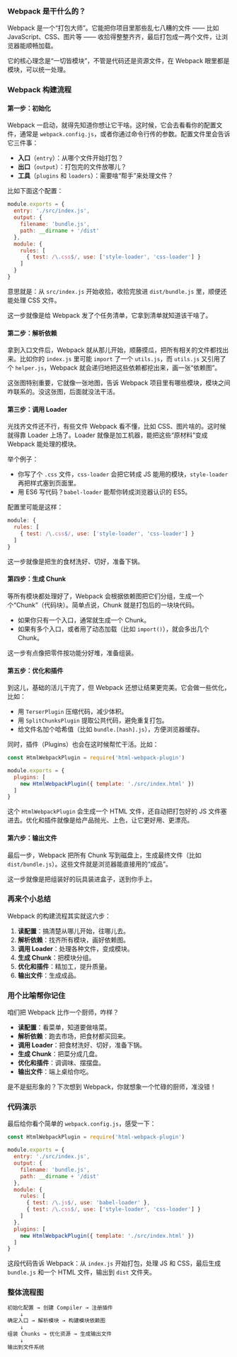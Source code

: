 ### Webpack 是干什么的？
Webpack 是一个“打包大师”。它能把你项目里那些乱七八糟的文件 —— 比如 JavaScript、CSS、图片等 —— 收拾得整整齐齐，最后打包成一两个文件，让浏览器能顺畅加载。

它的核心理念是“一切皆模块”，不管是代码还是资源文件，在 Webpack 眼里都是模块，可以统一处理。



### Webpack 构建流程
#### **第一步：初始化**
Webpack 一启动，就得先知道你想让它干啥。这时候，它会去看看你的配置文件，通常是 `webpack.config.js`，或者你通过命令行传的参数。配置文件里会告诉它三件事：
- **入口**（`entry`）：从哪个文件开始打包？
- **出口**（`output`）：打包完的文件放哪儿？
- **工具**（`plugins` 和 `loaders`）：需要啥“帮手”来处理文件？

比如下面这个配置：
```javascript
module.exports = {
  entry: './src/index.js',
  output: {
    filename: 'bundle.js',
    path: __dirname + '/dist'
  },
  module: {
    rules: [
      { test: /\.css$/, use: ['style-loader', 'css-loader'] }
    ]
  }
}
```
意思就是：从 `src/index.js` 开始收拾，收拾完放进 `dist/bundle.js` 里，顺便还能处理 CSS 文件。

这一步就像是给 Webpack 发了个任务清单，它拿到清单就知道该干啥了。



#### **第二步：解析依赖**
拿到入口文件后，Webpack 就从那儿开始，顺藤摸瓜，把所有相关的文件都找出来。比如你的 `index.js` 里可能 `import` 了一个 `utils.js`，而 `utils.js` 又引用了个 `helper.js`，Webpack 就会递归地把这些依赖都挖出来，画一张“依赖图”。

这张图特别重要，它就像一张地图，告诉 Webpack 项目里有哪些模块，模块之间咋联系的。没这张图，后面就没法干活。



#### **第三步：调用 Loader**
光找齐文件还不行，有些文件 Webpack 看不懂，比如 CSS、图片啥的。这时候就得靠 Loader 上场了。Loader 就像是加工机器，能把这些“原材料”变成 Webpack 能处理的模块。

举个例子：
- 你写了个 `.css` 文件，`css-loader` 会把它转成 JS 能用的模块，`style-loader` 再把样式塞到页面里。
- 用 ES6 写代码？`babel-loader` 能帮你转成浏览器认识的 ES5。

配置里可能是这样：
```javascript
module: {
  rules: [
    { test: /\.css$/, use: ['style-loader', 'css-loader'] }
  ]
}
```
这一步就像是把生的食材洗好、切好，准备下锅。



#### **第四步：生成 Chunk**
等所有模块都处理好了，Webpack 会根据依赖图把它们分组，生成一个个“Chunk”（代码块）。简单点说，Chunk 就是打包后的一块块代码。

- 如果你只有一个入口，通常就生成一个 Chunk。
- 如果有多个入口，或者用了动态加载（比如 `import()`），就会多出几个 Chunk。

这一步有点像把零件按功能分好堆，准备组装。



#### **第五步：优化和插件**
到这儿，基础的活儿干完了，但 Webpack 还想让结果更完美。它会做一些优化，比如：
- 用 `TerserPlugin` 压缩代码，减少体积。
- 用 `SplitChunksPlugin` 提取公共代码，避免重复打包。
- 给文件名加个哈希值（比如 `bundle.[hash].js`），方便浏览器缓存。

同时，插件（Plugins）也会在这时候帮忙干活。比如：
```javascript
const HtmlWebpackPlugin = require('html-webpack-plugin')

module.exports = {
  plugins: [
    new HtmlWebpackPlugin({ template: './src/index.html' })
  ]
}
```
这个 `HtmlWebpackPlugin` 会生成一个 HTML 文件，还自动把打包好的 JS 文件塞进去。优化和插件就像是给产品抛光、上色，让它更好用、更漂亮。



#### **第六步：输出文件**
最后一步，Webpack 把所有 Chunk 写到磁盘上，生成最终文件（比如 `dist/bundle.js`）。这些文件就是浏览器能直接用的“成品”。

这一步就像是把组装好的玩具装进盒子，送到你手上。



### 再来个小总结
Webpack 的构建流程其实就这六步：
1. **读配置**：搞清楚从哪儿开始，往哪儿去。
2. **解析依赖**：找齐所有模块，画好依赖图。
3. **调用 Loader**：处理各种文件，变成模块。
4. **生成 Chunk**：把模块分组。
5. **优化和插件**：精加工，提升质量。
6. **输出文件**：生成成品。





### 用个比喻帮你记住

咱们把 Webpack 比作一个厨师，咋样？
- **读配置**：看菜单，知道要做啥菜。
- **解析依赖**：跑去市场，把食材都买回来。
- **调用 Loader**：把食材洗好、切好，准备下锅。
- **生成 Chunk**：把菜分成几盘。
- **优化和插件**：调调味、摆摆盘。
- **输出文件**：端上桌给你吃。

是不是挺形象的？下次想到 Webpack，你就想象一个忙碌的厨师，准没错！



### 代码演示
最后给你看个简单的 `webpack.config.js`，感受一下：
```javascript
const HtmlWebpackPlugin = require('html-webpack-plugin')

module.exports = {
  entry: './src/index.js',
  output: {
    filename: 'bundle.js',
    path: __dirname + '/dist'
  },
  module: {
    rules: [
      { test: /\.js$/, use: 'babel-loader' },
      { test: /\.css$/, use: ['style-loader', 'css-loader'] }
    ]
  },
  plugins: [
    new HtmlWebpackPlugin({ template: './src/index.html' })
  ]
}
```
这段代码告诉 Webpack：从 `index.js` 开始打包，处理 JS 和 CSS，最后生成 `bundle.js` 和一个 HTML 文件，输出到 `dist` 文件夹。



### 整体流程图

```markdown
初始化配置 → 创建 Compiler → 注册插件 
    ↓
确定入口 → 解析模块 → 构建模块依赖图
    ↓
组装 Chunks → 优化资源 → 生成输出文件
    ↓
输出到文件系统
```


